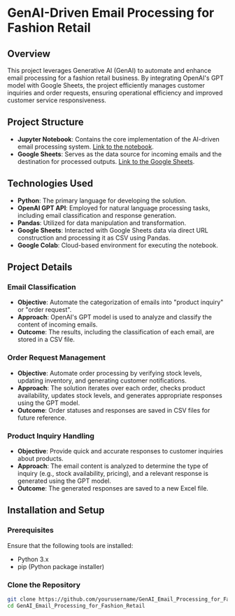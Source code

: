 # **GenAI-Driven Email Processing for Fashion Retail**

## **Overview**

This project leverages Generative AI (GenAI) to automate and enhance email processing for a fashion retail business. By integrating OpenAI's GPT model with Google Sheets, the project efficiently manages customer inquiries and order requests, ensuring operational efficiency and improved customer service responsiveness.

## **Project Structure**

- **Jupyter Notebook**: Contains the core implementation of the AI-driven email processing system. [Link to the notebook](https://colab.research.google.com/drive/1qD_ZgUHlm2xFzEeVax2_O5MRDM57LTZP?usp=sharing).
- **Google Sheets**: Serves as the data source for incoming emails and the destination for processed outputs. [Link to the Google Sheets](https://docs.google.com/spreadsheets/d/1lt6hxv96azZcIBAYkPDYmtkR4o-w1EthzFM0nN3v_B4/edit?usp=drive_link).

## **Technologies Used**

- **Python**: The primary language for developing the solution.
- **OpenAI GPT API**: Employed for natural language processing tasks, including email classification and response generation.
- **Pandas**: Utilized for data manipulation and transformation.
- **Google Sheets**: Interacted with Google Sheets data via direct URL construction and processing it as CSV using Pandas.
- **Google Colab**: Cloud-based environment for executing the notebook.

## **Project Details**

### **Email Classification**

- **Objective**: Automate the categorization of emails into "product inquiry" or "order request".
- **Approach**: OpenAI's GPT model is used to analyze and classify the content of incoming emails.
- **Outcome**: The results, including the classification of each email, are stored in a CSV file.

### **Order Request Management**

- **Objective**: Automate order processing by verifying stock levels, updating inventory, and generating customer notifications.
- **Approach**: The solution iterates over each order, checks product availability, updates stock levels, and generates appropriate responses using the GPT model.
- **Outcome**: Order statuses and responses are saved in CSV files for future reference.

### **Product Inquiry Handling**

- **Objective**: Provide quick and accurate responses to customer inquiries about products.
- **Approach**: The email content is analyzed to determine the type of inquiry (e.g., stock availability, pricing), and a relevant response is generated using the GPT model.
- **Outcome**: The generated responses are saved to a new Excel file.

## **Installation and Setup**

### **Prerequisites**

Ensure that the following tools are installed:
- Python 3.x
- pip (Python package installer)

### **Clone the Repository**

```bash
git clone https://github.com/yourusername/GenAI_Email_Processing_for_Fashion_Retail.git
cd GenAI_Email_Processing_for_Fashion_Retail
